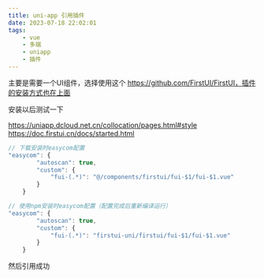 ```yaml
---
title: uni-app 引用插件
date: 2023-07-18 22:02:01
tags: 
    - vue
    - 多端
    - uniapp
    - 插件
---
```


主要是需要一个UI组件，选择使用这个 https://github.com/FirstUI/FirstUI，插件的安装方式也在上面

安装以后测试一下

https://uniapp.dcloud.net.cn/collocation/pages.html#style
https://doc.firstui.cn/docs/started.html

```js
// 下载安装时easycom配置
"easycom": {
		"autoscan": true,
		"custom": {
			"fui-(.*)": "@/components/firstui/fui-$1/fui-$1.vue"
		}
	}

// 使用npm安装时easycom配置（配置完成后重新编译运行）
"easycom": {
		"autoscan": true,
		"custom": {
			"fui-(.*)": "firstui-uni/firstui/fui-$1/fui-$1.vue"
		}
	}

```

然后引用成功